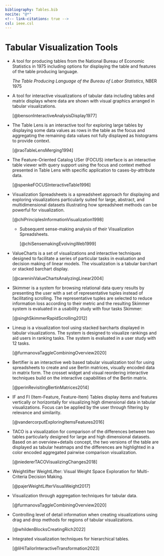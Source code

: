 ```yaml
---
bibliography: Tables.bib
nocite: "@*"
<!-- link-citations: true -->
csl: ieee.csl
---
```


# Tabular Visualization Tools

* A tool for producing tables from the National Bureau of Economic Statistics in 1975 including options for displaying the table and features of the table producing language.

    _The Table Producing Language of the Bureau of Labor Statistics_, NBER 1975

* A tool for interactive visualizations of tabular data including tables and matrix displays where data are shown with visual graphics arranged in tabular visualizations.

    [@bensonInteractiveAnalysisDisplay1977]

* The Table Lens is an interactive tool for exploring large tables by displaying some data values as rows in the table as the focus and aggregating the remaining data values not fully displayed as histograms to provide context.

    [@raoTableLensMerging1994]

* The Feature-Oriented Catalog USer (FOCUS) interface is an interactive table viewer with query support using the focus and context method presented in Table Lens with specific application to cases-by-attribute data.

    [@spenkeFOCUSInteractiveTable1996]

* Visualization Spreadsheets is a spreadsheet approach for displaying and exploring visualizations particularly suited for large, abstract, and multidimensional datasets illustrating how spreadsheet methods can be powerful for visualization.

    [@chiPrinciplesInformationVisualization1998]

    * Subsequent sense-making analysis of their Visualization Spreadsheets.

        [@chiSensemakingEvolvingWeb1999]

* ValueCharts is a set of visualizations and interactive techniques designed to facilitate a series of particular tasks in evaluation and decision making of linear models. The visualization is a tabular barchart or stacked barchart display.

    [@careniniValueChartsAnalyzingLinear2004]

* Skimmer is a system for browsing relational data query results by presenting the user with a set of representative tuples instead of facilitating scrolling. The representative tuples are selected to reduce information loss according to their metric and the resulting Skimmer system is evaluated in a usability study with four tasks Skimmer:

    [@singhSkimmerRapidScrolling2012]

* Lineup is a visualization tool using stacked barcharts displayed in tabular visualizations. The system is designed to visualize rankings and aid users in ranking tasks. The system is evaluated in a user study with 12 tasks.

    [@furmanovaTaggleCombiningOverview2020]

* Bertifier is an interactive web based tabular visualization tool for using spreadsheets to create and use Bertin matrices, visually encoded data in matrix form. The crosset widget and visual reordering interactive techniques build on the interactive capabilities of the Bertin matrix.

    [@perinRevisitingBertinMatrices2014]

* IF and FI (Item-Feature, Feature-Item) Tables display items and features vertically or horizontally for visualizing high dimensional data in tabular visualizations. Focus can be applied by the user through filtering by relevance and similarity.

    [@vandercorputExploringItemsFeatures2016]

* TACO is a visualization for comparison of the differences between two tables particularly designed for large and high dimensional datasets. Based on an overview+details concept, the two versions of the table are displayed as tabular heatmaps and the differences are highlighted in a color encoded aggregated pairwise comparison visualization.

    [@niedererTACOVisualizingChanges2018]

* Weightlifter  WeightLifter: Visual Weight Space Exploration for Multi-Criteria Decision Making.

    [@pajerWeightLifterVisualWeight2017]

* Visualization through aggregation techniques for tabular data.

    [@furmanovaTaggleCombiningOverview2020]

* Controlling level of detail information when creating visualizations using drag and drop methods for regions of tabular visualizations.

    [@whildenBlocksCreatingRich2022]

* Integrated visualization techniques for hierarchical tables.

    [@liHiTailorInteractiveTransformation2023]
